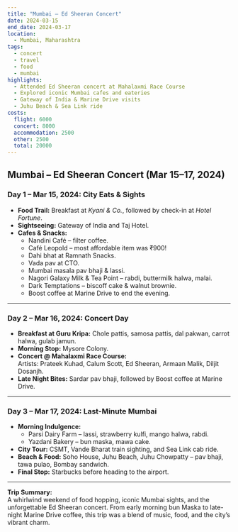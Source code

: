 ```yaml
---
title: "Mumbai – Ed Sheeran Concert"
date: 2024-03-15
end_date: 2024-03-17
location: 
  - Mumbai, Maharashtra
tags:
  - concert
  - travel
  - food
  - mumbai
highlights:
  - Attended Ed Sheeran concert at Mahalaxmi Race Course
  - Explored iconic Mumbai cafes and eateries
  - Gateway of India & Marine Drive visits
  - Juhu Beach & Sea Link ride
costs:
  flight: 6000
  concert: 8000
  accommodation: 2500
  other: 2500
  total: 20000
---
```


## Mumbai – Ed Sheeran Concert (Mar 15–17, 2024)

### Day 1 – Mar 15, 2024: City Eats & Sights  
- **Food Trail:** Breakfast at *Kyani & Co.*, followed by check-in at *Hotel Fortune*.  
- **Sightseeing:** Gateway of India and Taj Hotel.  
- **Cafes & Snacks:**  
  - Nandini Café – filter coffee.  
  - Café Leopold – most affordable item was ₹900!  
  - Dahi bhat at Ramnath Snacks.  
  - Vada pav at CTO.  
  - Mumbai masala pav bhaji & lassi.  
  - Nagori Galaxy Milk & Tea Point – rabdi, buttermilk halwa, malai.  
  - Dark Temptations – biscoff cake & walnut brownie.  
  - Boost coffee at Marine Drive to end the evening.  

---

### Day 2 – Mar 16, 2024: Concert Day  
- **Breakfast at Guru Kripa:** Chole pattis, samosa pattis, dal pakwan, carrot halwa, gulab jamun.  
- **Morning Stop:** Mysore Colony.  
- **Concert @ Mahalaxmi Race Course:**  
  Artists: Prateek Kuhad, Calum Scott, Ed Sheeran, Armaan Malik, Diljit Dosanjh.  
- **Late Night Bites:** Sardar pav bhaji, followed by Boost coffee at Marine Drive.  

---

### Day 3 – Mar 17, 2024: Last-Minute Mumbai  
- **Morning Indulgence:**  
  - Parsi Dairy Farm – lassi, strawberry kulfi, mango halwa, rabdi.  
  - Yazdani Bakery – bun maska, mawa cake.  
- **City Tour:** CSMT, Vande Bharat train sighting, and Sea Link cab ride.  
- **Beach & Food:** Soho House, Juhu Beach, Juhu Chowpatty – pav bhaji, tawa pulao, Bombay sandwich.  
- **Final Stop:** Starbucks before heading to the airport.  

---

**Trip Summary:**  
A whirlwind weekend of food hopping, iconic Mumbai sights, and the unforgettable Ed Sheeran concert. From early morning bun Maska to late-night Marine Drive coffee, this trip was a blend of music, food, and the city’s vibrant charm.
